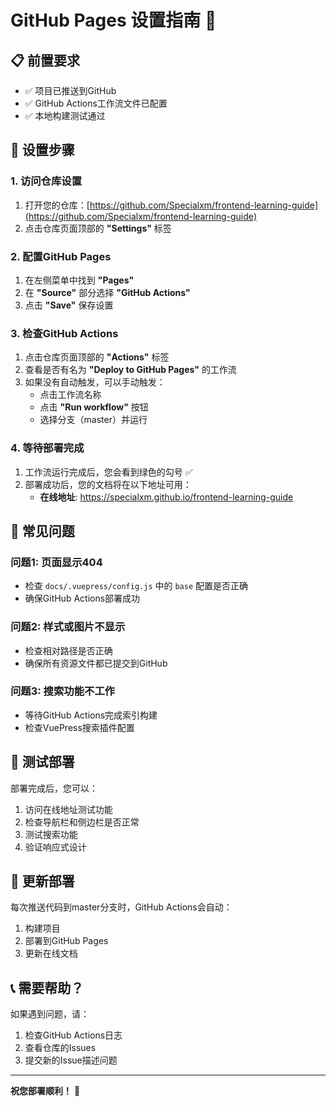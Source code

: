 # GitHub Pages 设置指南 🚀

## 📋 前置要求

- ✅ 项目已推送到GitHub
- ✅ GitHub Actions工作流文件已配置
- ✅ 本地构建测试通过

## 🔧 设置步骤

### 1. 访问仓库设置

1. 打开您的仓库：[https://github.com/Specialxm/frontend-learning-guide](https://github.com/Specialxm/frontend-learning-guide)
2. 点击仓库页面顶部的 **"Settings"** 标签

### 2. 配置GitHub Pages

1. 在左侧菜单中找到 **"Pages"**
2. 在 **"Source"** 部分选择 **"GitHub Actions"**
3. 点击 **"Save"** 保存设置

### 3. 检查GitHub Actions

1. 点击仓库页面顶部的 **"Actions"** 标签
2. 查看是否有名为 **"Deploy to GitHub Pages"** 的工作流
3. 如果没有自动触发，可以手动触发：
   - 点击工作流名称
   - 点击 **"Run workflow"** 按钮
   - 选择分支（master）并运行

### 4. 等待部署完成

1. 工作流运行完成后，您会看到绿色的勾号 ✅
2. 部署成功后，您的文档将在以下地址可用：
   - **在线地址**: https://specialxm.github.io/frontend-learning-guide

## 🚨 常见问题

### 问题1: 页面显示404
- 检查 `docs/.vuepress/config.js` 中的 `base` 配置是否正确
- 确保GitHub Actions部署成功

### 问题2: 样式或图片不显示
- 检查相对路径是否正确
- 确保所有资源文件都已提交到GitHub

### 问题3: 搜索功能不工作
- 等待GitHub Actions完成索引构建
- 检查VuePress搜索插件配置

## 📱 测试部署

部署完成后，您可以：

1. 访问在线地址测试功能
2. 检查导航栏和侧边栏是否正常
3. 测试搜索功能
4. 验证响应式设计

## 🔄 更新部署

每次推送代码到master分支时，GitHub Actions会自动：
1. 构建项目
2. 部署到GitHub Pages
3. 更新在线文档

## 📞 需要帮助？

如果遇到问题，请：
1. 检查GitHub Actions日志
2. 查看仓库的Issues
3. 提交新的Issue描述问题

---

**祝您部署顺利！** 🎉 
